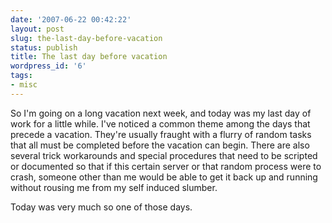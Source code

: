 ```yaml
---
date: '2007-06-22 00:42:22'
layout: post
slug: the-last-day-before-vacation
status: publish
title: The last day before vacation
wordpress_id: '6'
tags:
- misc
---
```


So I'm going on a long vacation next week, and today was my last day of work for a little while.  I've noticed a common theme among the days that precede a vacation.  They're usually fraught with a flurry of random tasks that all must be completed before the vacation can begin.  There are also several trick workarounds and special procedures that need to be scripted or documented so that if this certain server or that random process were to crash, someone other than me would be able to get it back up and running without rousing me from my self induced slumber.

Today was very much so one of those days.